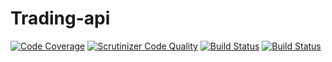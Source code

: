 # Trading-api
[![Code Coverage](https://scrutinizer-ci.com/g/Blixter/Trading-api/badges/coverage.png?b=master)](https://scrutinizer-ci.com/g/Blixter/Trading-api/?branch=master)
[![Scrutinizer Code Quality](https://scrutinizer-ci.com/g/Blixter/Trading-api/badges/quality-score.png?b=master)](https://scrutinizer-ci.com/g/Blixter/Trading-api/?branch=master)
[![Build Status](https://scrutinizer-ci.com/g/Blixter/Trading-api/badges/build.png?b=master)](https://scrutinizer-ci.com/g/Blixter/Trading-api/build-status/master)
[![Build Status](https://travis-ci.org/Blixter/Trading-api.svg?branch=master)](https://travis-ci.org/Blixter/Trading-api)

